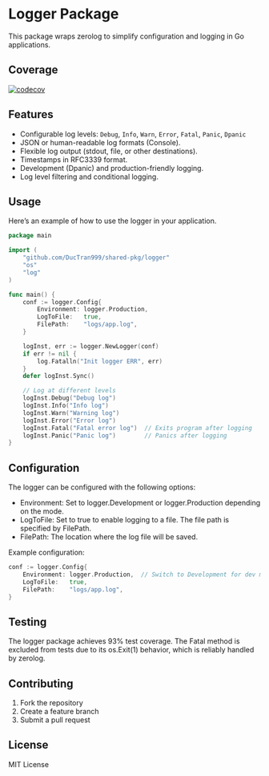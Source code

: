 # Logger Package
This package wraps zerolog to simplify configuration and logging in Go applications.

## Coverage
[![codecov](https://codecov.io/gh/DucTran999/shared-pkg/branch/master/graph/badge.svg)](https://codecov.io/gh/DucTran999/shared-pkg)

## Features
- Configurable log levels: `Debug`, `Info`, `Warn`, `Error`, `Fatal`, `Panic`, `Dpanic`
- JSON or human-readable log formats (Console).
- Flexible log output (stdout, file, or other destinations).
- Timestamps in RFC3339 format.
- Development (Dpanic) and production-friendly logging.
- Log level filtering and conditional logging.

## Usage
Here’s an example of how to use the logger in your application.
```go
package main

import (
    "github.com/DucTran999/shared-pkg/logger"
    "os"
    "log"
)

func main() {
	conf := logger.Config{
		Environment: logger.Production,
		LogToFile:   true,
		FilePath:    "logs/app.log",
	}

	logInst, err := logger.NewLogger(conf)
	if err != nil {
		log.Fatalln("Init logger ERR", err)
	}
	defer logInst.Sync()

    // Log at different levels
    logInst.Debug("Debug log")
    logInst.Info("Info log")
    logInst.Warn("Warning log")
    logInst.Error("Error log")
    logInst.Fatal("Fatal error log")  // Exits program after logging
    logInst.Panic("Panic log")        // Panics after logging
}
```

## Configuration
The logger can be configured with the following options:

- Environment: Set to logger.Development or logger.Production depending on the mode.
- LogToFile: Set to true to enable logging to a file. The file path is specified by FilePath.
- FilePath: The location where the log file will be saved.

Example configuration:
```go
conf := logger.Config{
    Environment: logger.Production,  // Switch to Development for dev mode
    LogToFile:   true,
    FilePath:    "logs/app.log",
}
```

## Testing
The logger package achieves 93% test coverage. The Fatal method is excluded from tests due to its os.Exit(1) behavior, which is reliably handled by zerolog.

## Contributing
1. Fork the repository
2. Create a feature branch
3. Submit a pull request

## License
MIT License